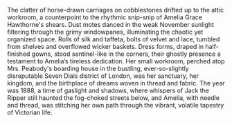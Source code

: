 The clatter of horse-drawn carriages on cobblestones drifted up to the attic workroom, a counterpoint to the rhythmic snip-snip of Amelia Grace Hawthorne's shears.  Dust motes danced in the weak November sunlight filtering through the grimy windowpanes, illuminating the chaotic yet organized space.  Rolls of silk and taffeta, bolts of velvet and lace, tumbled from shelves and overflowed wicker baskets.  Dress forms, draped in half-finished gowns, stood sentinel-like in the corners, their ghostly presence a testament to Amelia’s tireless dedication.  Her small workroom, perched atop Mrs. Peabody's boarding house in the bustling, ever-so-slightly disreputable  Seven Dials district of London, was her sanctuary, her kingdom, and the birthplace of dreams woven in thread and fabric.  The year was 1888, a time of gaslight and shadows, where whispers of Jack the Ripper still haunted the fog-choked streets below, and Amelia, with needle and thread, was stitching her own path through the vibrant, volatile tapestry of Victorian life.
